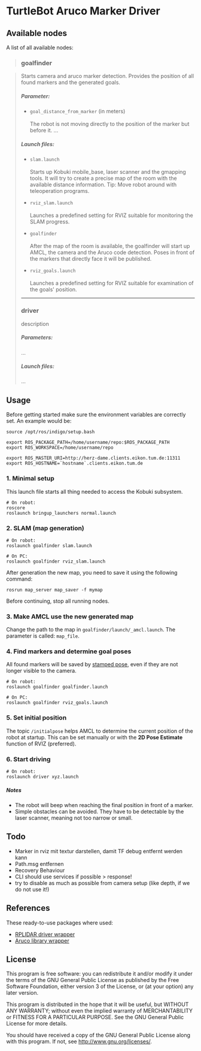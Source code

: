 TurtleBot Aruco Marker Driver
=============================

## Available nodes

A list of all available nodes:


> ### **goalfinder**

>
> Starts camera and aruco marker detection. Provides the position of all found markers and the generated goals.
>
> ##### Parameter:
> - ```goal_distance_from_marker``` (in meters) <br>  
>   The robot is not moving directly to the position of the marker but before it. ...
>
> ##### Launch files:
> - ```slam.launch``` <br>  
>   Starts up Kobuki mobile_base, laser scanner and the gmapping tools. It will try to create a precise map of the room with the available distance information. Tip: Move robot around with teleoperation programs.
>
> - ```rviz_slam.launch``` <br>  
>   Launches a predefined setting for RVIZ suitable for monitoring the SLAM progress.
>
> - ```goalfinder``` <br>  
>   After the map of the room is available, the goalfinder will start up AMCL, the camera and the Aruco code detection. Poses in front of the markers that directly face it will be published.
>
> - ```rviz_goals.launch``` <br>  
>   Launches a predefined setting for RVIZ suitable for examination of the goals' position.
>
> -----------------------------
> ### **driver**
>
> description
>
> ##### Parameters:
>
> ...
>
> ##### Launch files:
>
> ...
>



## Usage

Before getting started make sure the environment variables are correctly set. An example would be:
```
source /opt/ros/indigo/setup.bash

export ROS_PACKAGE_PATH=/home/username/repo:$ROS_PACKAGE_PATH
export ROS_WORKSPACE=/home/username/repo

export ROS_MASTER_URI=http://herz-dame.clients.eikon.tum.de:11311
export ROS_HOSTNAME=`hostname`.clients.eikon.tum.de
```


### 1. Minimal setup

This launch file starts all thing needed to access the Kobuki subsystem.

```
# On robot:
roscore
roslaunch bringup_launchers normal.launch
```


### 2. SLAM (map generation)

```
# On robot:
roslaunch goalfinder slam.launch

# On PC:
roslaunch goalfinder rviz_slam.launch
```

After generation the new map, you need to save it using the following command:

```
rosrun map_server map_saver -f mymap
```

Before continuing, stop all running nodes.

### 3. Make AMCL use the new generated map

Change the path to the map in ```goalfinder/launch/_amcl.launch```. The parameter is called: ```map_file```.

### 4. Find markers and determine goal poses

All found markers will be saved by [stamped pose](http://docs.ros.org/api/geometry_msgs/html/msg/PoseStamped.html), even if they are not longer visible to the camera.

```
# On robot:
roslaunch goalfinder goalfinder.launch

# On PC:
roslaunch goalfinder rviz_goals.launch
```

### 5. Set initial position

The topic ```/initialpose``` helps AMCL to determine the current position of the robot at startup. This can be set manually or with the **2D Pose Estimate** function of RVIZ (preferred).

### 6. Start driving

```
# On robot:
roslaunch driver xyz.launch
```

##### Notes

- The robot will beep when reaching the final position in front of a marker.
- Simple obstacles can be avoided. They have to be detectable by the laser scanner, meaning not too narrow or small.

## Todo

- Marker in rviz mit textur darstellen, damit TF debug entfernt werden kann
- Path.msg entfernen
- Recovery Behaviour
- CLI should use services if possible > response!
- try to disable as much as possible from camera setup (like depth, if we do not use it!)

## References

These ready-to-use packages where used:

- [RPLIDAR driver wrapper](https://github.com/robopeak/rplidar_ros)
- [Aruco library wrapper](https://github.com/pal-robotics/aruco_ros)

## License

This program is free software: you can redistribute it and/or modify
it under the terms of the GNU General Public License as published by
the Free Software Foundation, either version 3 of the License, or
(at your option) any later version.

This program is distributed in the hope that it will be useful,
but WITHOUT ANY WARRANTY; without even the implied warranty of
MERCHANTABILITY or FITNESS FOR A PARTICULAR PURPOSE.  See the
GNU General Public License for more details.

You should have received a copy of the GNU General Public License
along with this program.  If not, see <http://www.gnu.org/licenses/>.
